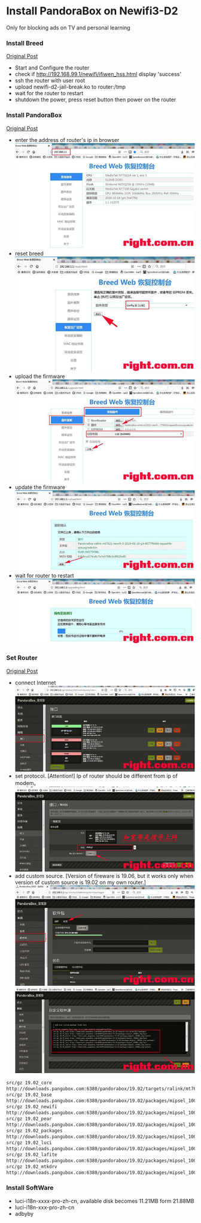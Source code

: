 # Install PandoraBox on Newifi3-D2

Only for blocking ads on TV and personal learning

### Install Breed
  [Original Post](URL 'https://www.right.com.cn/forum/thread-342918-1-1.html')
  
- Start and Configure the router
- check if http://192.168.99.1/newifi/ifiwen_hss.html display 'success'
- ssh the router with user root
- upload newifi-d2-jail-break.ko to router:/tmp
- wait for the router to restart
- shutdown the power, press reset button then power on the router
  
### Install PandoraBox
  [Original Post](URL 'https://www.right.com.cn/forum/forum.php?mod=viewthread&tid=777441')
  
- enter the address of router's ip in browser
![hashtabe2](images/enter-the-address-of-routers-ip-in-browser.jpg)
- reset breed
![hashtabe2](images/reset-breed.jpg)
- upload the firmware
![hashtabe2](images/upload-firmware.jpg)
- update the firmware
![hashtabe2](images/update-firmware.jpg)
- wait for router to restart
![hashtabe2](images/wait-for-router-to-restart.jpg)
  
### Set Router
  [Original Post](URL 'https://www.right.com.cn/forum/forum.php?mod=viewthread&tid=777441')
  
- connect Internet
![hashtabe2](images/connetc-Internet.jpg)
- set protocol. [Attention!] Ip of router should be different from ip of modem。
![hashtabe2](images/set-protocol.jpg)
- add custom source. [Version of fireware is 19.06, but it works only when version of custom source is 19.02 on my own router.]
![hastabe2](images/add-custom-source-1.jpg)
![hastabe2](images/add-custom-source-2.jpg)
```
src/gz 19.02_core http://downloads.pangubox.com:6380/pandorabox/19.02/targets/ralink/mt7621/packages
src/gz 19.02_base http://downloads.pangubox.com:6380/pandorabox/19.02/packages/mipsel_1004kc_dsp/base
src/gz 19.02_newifi http://downloads.pangubox.com:6380/pandorabox/19.02/packages/mipsel_1004kc_dsp/newifi
src/gz 19.02_pear http://downloads.pangubox.com:6380/pandorabox/19.02/packages/mipsel_1004kc_dsp/pear
src/gz 19.02_packages http://downloads.pangubox.com:6380/pandorabox/19.02/packages/mipsel_1004kc_dsp/packages
src/gz 19.02_luci http://downloads.pangubox.com:6380/pandorabox/19.02/packages/mipsel_1004kc_dsp/luci
src/gz 19.02_lafite http://downloads.pangubox.com:6380/pandorabox/19.02/packages/mipsel_1004kc_dsp/lafite
src/gz 19.02_mtkdrv http://downloads.pangubox.com:6380/pandorabox/19.02/packages/mipsel_1004kc_dsp/mtkdrv
```
  
### Install SoftWare
- luci-i18n-xxxx-pro-zh-cn, available disk becomes 11.21MB form 21.88MB
- luci-i18n-xxx-pro-zh-cn
- adbyby